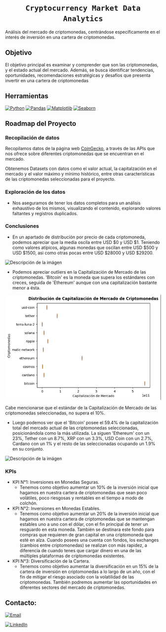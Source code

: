 # <h1 align="center">**`Cryptocurrency Market Data Analytics`**</h1>

Análisis del mercado de criptomonedas, centrándose específicamente en el interés de inversión en una cartera de criptomonedas.

## Objetivo

El objetivo principal es examinar y comprender que son las criptomonedas, y el estado actual del mercado. Además, se busca identificar tendencias, oportunidades, recomendaciones estratégicas y desafíos que presenta invertir en una cartera de criptomonedas

## Herramientas

[![Python](https://img.shields.io/badge/Python-yellow?style=for-the-badge&logo=python&logoColor=white&labelColor=101010)]()
[![Pandas](https://img.shields.io/badge/Pandas-2C2D72?style=for-the-badge&logo=pandas&logoColor=white&labelColor=101010)]()
[![Matplotlib](https://img.shields.io/badge/Matplotlib-239120?style=for-the-badge&logoColor=white&labelColor=101010)]()
[![Seaborn](https://img.shields.io/badge/Seaborn-239120?style=for-the-badge&logoColor=white&labelColor=101010)]()



## Roadmap del Proyecto

### **Recopilación de datos**
Recopilamos datos de la página web [CoinGecko](https://www.coingecko.com/es), a través de las APIs que nos ofrece sobre diferentes criptomonedas que se encuentran en el mercado.

Obtenemos Datasets con datos como el valor actual, la capitalzación en el mercado y el valor máximo y mínimo histórico, entre otras características de las criptomonedas seleccionadas para el proyecto.

### **Exploración de los datos**
- Nos aseguramos de tener los datos completos para un análisis exhaustivo de los mismos, visualizando el contenido, explorando valores faltantes y registros duplicados.

### **Conclusiones**

- En un apartado de distribución por precio de cada criptomoneda, podemos apreciar que la media oscila entre USD $0 y USD $1. Teniendo como valores atípicos, algunas monedas que oscilan entre USD $500 y USD $1500, asi como otras pocas entre USD $28000 y USD $29200.

![Descripción de la imágen](src/Distribución%20de%20Precios%20Actuales%20de%20Criptomonedas.png)

- Podemos apreciar outliers en la Capitalización de Mercado de las criptomonedas. 'Bitcoin' es la moneda que supera los estándares con creces, seguida de 'Ethereum' aunque con una capitalización bastante menor a ésta.

![Descripción de la imágen](src/Distribución%20de%20Capitalización%20de%20Mercado%20de%20Criptomonedas.png)

Cabe mencionarse que el estándar de la Capitalización de Mercado de las criptomonedas seleccionadas, no supera el 10%.

- Luego podemos ver que el 'Bitcoin' posee el 59.4% de la capitalización total del mercado actual de las criptomonedas seleccionadas, posicionándola como la más utilizada. La siguen 'Ethereum' con un 23%, Tether con un 8.7%, XRP con un 3.3%, USD Coin con un 2.7%, Cardano con un 1% y el resto de las seleccionadas ocupando un 1.9% en su conjunto.

![Descripción de la imágen](src/Porcentaje%20de%20Capitalización%20de%20Mercado%20por%20Moneda.png)

### **KPIs**
- KPI N°1: Inversiones en Monedas Seguras.
    * Tenemos como objetivo aumentar un 10% de la inversión inicial que hagamos en nuestra cartera de criptomonedas que sean poco volátiles, poco riesgosas y rentables en el tiempo a modo de colchón.
- KPI N°2: Inversiones en Monedas Estables.
    * Tenemos como objetivo aumentar un 20% de la inversión inicial que hagamos en nuestra cartera de criptomonedas que se mantengan estables uno a uno con el dólar, con el fin principal de tener un resguardo en esta moneda. También se destinara este fondo para compras que requieren de gran capital en una criptomoneda que esté en alza. Cuando posees una cuenta con fondos, los exchanges (cambios entre criptomonedas) se realizan con más rapidez, a diferencia de cuando tenes que cargar dinero en una de las múltiples plataformas de criptomonedas existentes.
- KPI N°3: Diversificación de la Cartera.
    * Tenemos como objetivo aumentar la diversificación en un 15% de la cartera de inversión en criptomonedas a lo largo de un año, con el fin de mitigar el riesgo asociado con la volatilidad de las criptomonedas. También podremos aumentar las oportunidades en diferentes sectores del mercado de criptomonedas.

## Contacto:

[![Email](https://img.shields.io/badge/prismapsy@gmail.com-email_personal-D14836?style=for-the-badge&logo=gmail&logoColor=white&labelColor=101010)](mailto:prismapsy@gmail.com)

[![LinkedIn](https://img.shields.io/badge/Ponce_Duarte_Matias_Leonel-LinkedIn-0077B5?style=for-the-badge&logo=linkedin&logoColor=white&labelColor=101010)](https://www.linkedin.com/in/matias-leonel-ponce-duarte-b3244a235/)